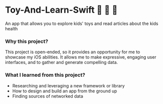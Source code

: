 # Toy-And-Learn-Swift 🚂 🧸 🧒
An app that allows you to explore kids' toys and read articles about the kids health

<h3>Why this project?</h3>
This project is open-ended, so it provides an opportunity for me to showcase my iOS abilities. It allows me to make expressive, engaging user interfaces, and to gather and generate compelling data. 

<h3>What I learned from this project?</h3>
<ul>    
    <li>Researching and leveraging a new framework or library
    <li>How to design and build an app from the ground up
    <li>Finding sources of networked data
</ul>

